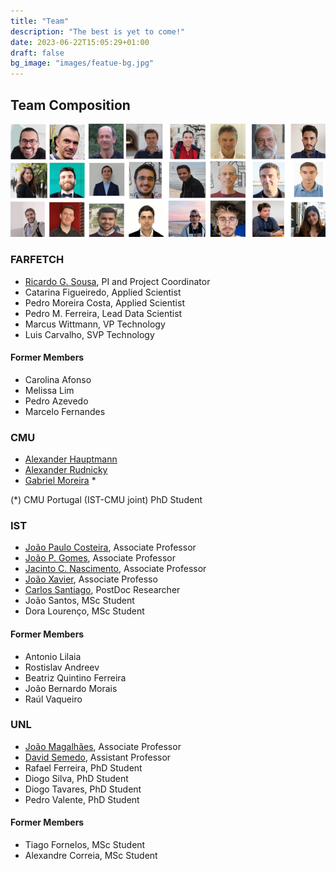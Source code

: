 ```yaml
---
title: "Team"
description: "The best is yet to come!"
date: 2023-06-22T15:05:29+01:00
draft: false
bg_image: "images/featue-bg.jpg"
---
```


## Team Composition 

![Farfetch Chat R&D Team](/images/ifetch_team.png)

### FARFETCH

- [Ricardo G. Sousa](http://rsousa.co), PI and Project Coordinator
- Catarina Figueiredo, Applied Scientist
- Pedro Moreira Costa, Applied Scientist
- Pedro M. Ferreira, Lead Data Scientist
- Marcus Wittmann, VP Technology
- Luis Carvalho, SVP Technology

#### Former Members

- Carolina Afonso
- Melissa Lim
- Pedro Azevedo
- Marcelo Fernandes

### CMU

- [Alexander Hauptmann](https://www.cs.cmu.edu/~alex/) 
- [Alexander Rudnicky](https://www.cs.cmu.edu/~air/)
- [Gabriel Moreira](https://welcome.isr.tecnico.ulisboa.pt/author/gmoreira/) *

(*) CMU Portugal (IST-CMU joint) PhD Student 

### IST

- [João Paulo Costeira](https://welcome.isr.tecnico.ulisboa.pt/author/joaopaulosalgadoarriscado/), Associate Professor
- [João P. Gomes](https://welcome.isr.tecnico.ulisboa.pt/author/joaopedrocastilhopereirasantos/), Associate Professor
- [Jacinto C. Nascimento](https://welcome.isr.tecnico.ulisboa.pt/author/jacintocarlosmarquespeixotodo/), Associate Professor
- [João Xavier](https://welcome.isr.tecnico.ulisboa.pt/author/joaomanueldefreitas/), Associate Professo
- [Carlos Santiago](https://welcome.isr.tecnico.ulisboa.pt/author/carlosjorgemariz/), PostDoc Researcher
- João Santos, MSc Student
- Dora Lourenço, MSc Student

#### Former Members

- Antonio Lilaia
- Rostislav Andreev
- Beatriz Quintino Ferreira
- João Bernardo Morais
- Raúl Vaqueiro

### UNL

- [João Magalhães](http://ctp.di.fct.unl.pt/~jmag/), Associate Professor
- [David Semedo](https://davidsemedo.com/), Assistant Professor
- Rafael Ferreira, PhD Student
- Diogo Silva, PhD Student
- Diogo Tavares, PhD Student
- Pedro Valente, PhD Student

#### Former Members

- Tiago Fornelos, MSc Student
- Alexandre Correia, MSc Student

